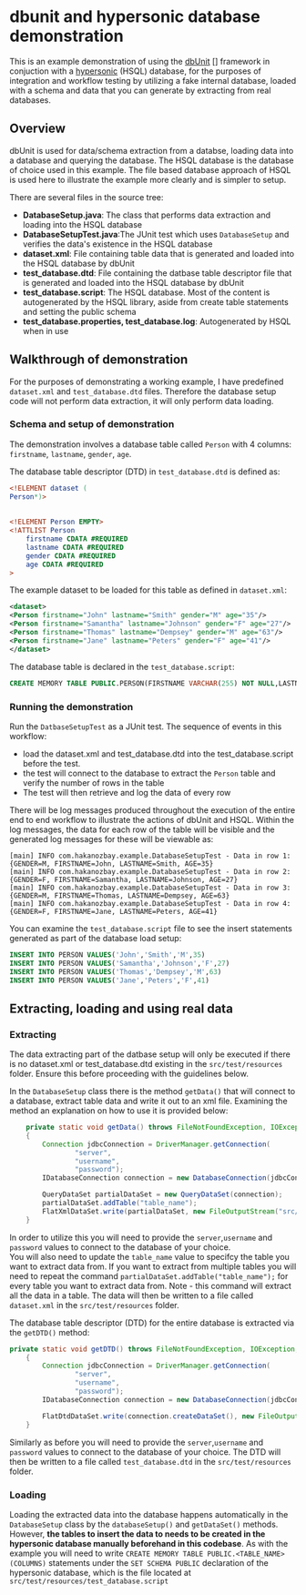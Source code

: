 # dbunit and hypersonic database demonstration

This is an example demonstration of using the [dbUnit] [] framework in conjuction with a [hypersonic][] (HSQL) database, for the purposes of integration and workflow testing by utilizing a fake internal database, loaded with a schema and data that you can generate by extracting from real databases.

## Overview
dbUnit is used for data/schema extraction from a databse, loading data into a database and querying the database. 
The HSQL database is the database of choice used in this example. The file based database approach of HSQL is used here to illustrate the example more clearly and is simpler to setup.

There are several files in the source tree:

- **DatabaseSetup.java**: The class that performs data extraction and loading into the HSQL database
- **DatabaseSetupTest.java**:The JUnit test which uses `DatabaseSetup` and verifies the data's existence in the HSQL database 
- **dataset.xml**: File containing table data that is generated and loaded into the HSQL database by dbUnit
- **test_database.dtd**: File containing the datbase table descriptor file that is generated and loaded into the HSQL database by dbUnit
- **test_database.script**: The HSQL database. Most of the content is autogenerated by the HSQL library, aside from create table statements and setting the public schema
- **test_database.properties, test_database.log**: Autogenerated by HSQL when in use

## Walkthrough of demonstration
For the purposes of demonstrating a working example, I have predefined `dataset.xml` and `test_database.dtd` files. Therefore the database setup code will not perform data extraction, it will only perform data loading.

### Schema and setup of demonstration
The demonstration involves a database table called `Person` with 4 columns: `firstname`, `lastname`, `gender`, `age`. 

The database table descriptor (DTD) in `test_database.dtd` is defined as:
```dtd
<!ELEMENT dataset (
Person*)>
 
 
<!ELEMENT Person EMPTY>
<!ATTLIST Person
    firstname CDATA #REQUIRED
    lastname CDATA #REQUIRED
    gender CDATA #REQUIRED
    age CDATA #REQUIRED
> 
```

The example dataset to be loaded for this table as defined in `dataset.xml`:

```xml
<dataset>
<Person firstname="John" lastname="Smith" gender="M" age="35"/>
<Person firstname="Samantha" lastname="Johnson" gender="F" age="27"/>
<Person firstname="Thomas" lastname="Dempsey" gender="M" age="63"/>
<Person firstname="Jane" lastname="Peters" gender="F" age="41"/>
</dataset>
```

The database table is declared in the `test_database.script`:

```sql
CREATE MEMORY TABLE PUBLIC.PERSON(FIRSTNAME VARCHAR(255) NOT NULL,LASTNAME VARCHAR(255) NOT NULL,GENDER VARCHAR(1) NOT NULL,AGE INTEGER NOT NULL)
```
### Running the demonstration
Run the `DatbaseSetupTest` as a JUnit test. The sequence of events in this workflow:
- load the dataset.xml and test_database.dtd into the test_database.script before the test.
- the test will connect to the database to extract the `Person` table and verify the number of rows in the table
- The test will then retrieve and log the data of every row

There will be log messages produced throughout the execution of the entire end to end workflow to illustrate the actions of dbUnit and HSQL. 
Within the log messages, the data for each row of the table will be visible and the generated log messages for these will be viewable as:

```
[main] INFO com.hakanozbay.example.DatabaseSetupTest - Data in row 1: {GENDER=M, FIRSTNAME=John, LASTNAME=Smith, AGE=35}
[main] INFO com.hakanozbay.example.DatabaseSetupTest - Data in row 2: {GENDER=F, FIRSTNAME=Samantha, LASTNAME=Johnson, AGE=27}
[main] INFO com.hakanozbay.example.DatabaseSetupTest - Data in row 3: {GENDER=M, FIRSTNAME=Thomas, LASTNAME=Dempsey, AGE=63}
[main] INFO com.hakanozbay.example.DatabaseSetupTest - Data in row 4: {GENDER=F, FIRSTNAME=Jane, LASTNAME=Peters, AGE=41}
```
You can examine the `test_database.script` file to see the insert statements generated as part of the database load setup:

```sql
INSERT INTO PERSON VALUES('John','Smith','M',35)
INSERT INTO PERSON VALUES('Samantha','Johnson','F',27)
INSERT INTO PERSON VALUES('Thomas','Dempsey','M',63)
INSERT INTO PERSON VALUES('Jane','Peters','F',41)
```

## Extracting, loading and using real data 

### Extracting

The data extracting part of the datbase setup will only be executed if there is no dataset.xml or test_database.dtd existing in the `src/test/resources` folder. Ensure this before proceeding with the guidelines below. 

In the `DatabaseSetup` class there is the method `getData()` that will connect to a database, extract table data and write it out to an xml file. Examining the method an explanation on how to use it is provided below:

```java
	private static void getData() throws FileNotFoundException, IOException, SQLException, ClassNotFoundException, DatabaseUnitException
	{
		Connection jdbcConnection = DriverManager.getConnection(
				"server",
				"username",
				"password");
		IDatabaseConnection connection = new DatabaseConnection(jdbcConnection);

		QueryDataSet partialDataSet = new QueryDataSet(connection);
		partialDataSet.addTable("table_name");
		FlatXmlDataSet.write(partialDataSet, new FileOutputStream("src/test/resources/dataset.xml"));
	}
```
In order to utilize this you will need to provide the `server`,`username` and `password` values to connect to the database of your choice.  
You will also need to update the `table_name` value to specifcy the table you want to extract data from. If you want to extract from multiple tables you will need to repeat the command `partialDataSet.addTable("table_name");` for every table you want to extract data from. Note - this command will extract all the data in a table.
The data will then be written to a file called `dataset.xml` in the `src/test/resources` folder.

The database table descriptor (DTD) for the entire database is extracted via the `getDTD()` method:

```java
private static void getDTD() throws FileNotFoundException, IOException, SQLException, ClassNotFoundException, DatabaseUnitException
	{
		Connection jdbcConnection = DriverManager.getConnection(
				"server",
				"username", 
				"password");
		IDatabaseConnection connection = new DatabaseConnection(jdbcConnection);

		FlatDtdDataSet.write(connection.createDataSet(), new FileOutputStream("src/test/resources/test_database.dtd"));
	}
```
Similarly as before you will need to provide the `server`,`username` and `password` values to connect to the database of your choice. The DTD will then be written to a file called `test_database.dtd` in the `src/test/resources` folder.

### Loading

Loading the extracted data into the database happens automatically in the `DatabaseSetup` class by the `databaseSetup()` and `getDataSet()` methods. However, **the tables to insert the data to needs to be created in the hypersonic database manually beforehand in this codebase**. As with the example you will need to write `CREATE MEMORY TABLE PUBLIC.<TABLE_NAME>(COLUMNS)` statements under the `SET SCHEMA PUBLIC` declaration of the hypersonic database, which is the file located at `src/test/resources/test_database.script`


[dbUnit]: http://dbunit.sourceforge.net/
[hypersonic]: http://hsqldb.org/

